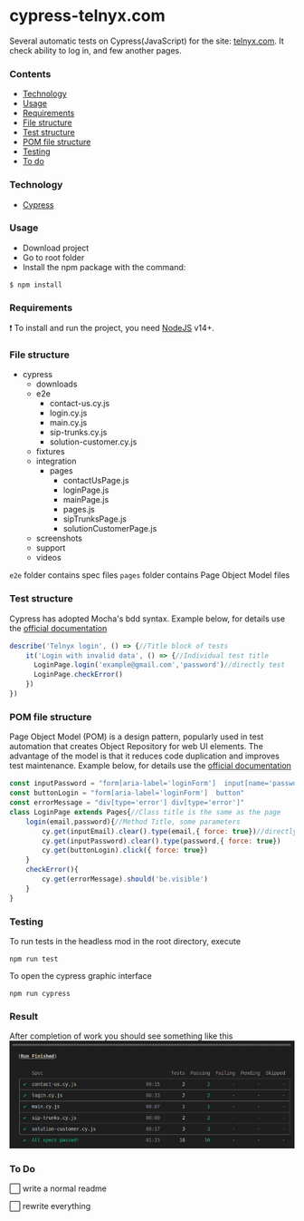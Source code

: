 # cypress-telnyx.com
Several automatic tests on Cypress(JavaScript) for the site: [telnyx.com](https://telnyx.com/). It check ability to log in, and few another pages.
### Contents
- [Technology](#Technology)
- [Usage](#Usage)
- [Requirements](#Requirements)
- [File structure](#file-structure)
- [Test structure](#test-structure)
- [POM file structure](#pom-file-structure)
- [Testing](#Testing)
- [To do](#to-do)

### Technology
- [Cypress](https://docs.cypress.io/)

### Usage
- Download project
- Go to root folder
- Install the npm package with the command:

```
$ npm install
```

### Requirements
 :exclamation: To install and run the project, you need [NodeJS](https://nodejs.org/) v14+.

### File structure
- cypress   
    - downloads   
    - e2e 
        - contact-us.cy.js 
        - login.cy.js
        - main.cy.js
        - sip-trunks.cy.js
        - solution-customer.cy.js
    - fixtures  
    - integration  
        - pages
            - contactUsPage.js
            - loginPage.js
            - mainPage.js
            - pages.js
            - sipTrunksPage.js
            - solutionCustomerPage.js
    - screenshots  
    - support  
    - videos

`e2e` folder contains spec files
`pages` folder contains Page Object Model files
 ### Test structure
Cypress has adopted Mocha's bdd syntax. Example below, for details use the [official documentation](https://docs.cypress.io/guides/references/bundled-libraries#Mocha)
```js
describe('Telnyx login', () => {//Title block of tests
    it('Login with invalid data', () => {//Individual test title 
      LoginPage.login('example@gmail.com','password')//directly test
      LoginPage.checkError()
    })
})
```
### POM file structure
Page Object Model (POM) is a design pattern, popularly used in test automation that creates Object Repository for web UI elements. The advantage of the model is that it reduces code duplication and improves test maintenance. Example below, for details use the [official documentation](https://docs.cypress.io/guides/end-to-end-testing/protractor-to-cypress#Cypress-with-Page-Objects)
```js
const inputPassword = "form[aria-label='loginForm']  input[name='password']"//CSS locators
const buttonLogin = "form[aria-label='loginForm']  button"
const errorMessage = "div[type='error'] div[type='error']"
class LoginPage extends Pages{//Сlass title is the same as the page 
    login(email,password){//Method Title, some parameters 
        cy.get(inputEmail).clear().type(email,{ force: true})//directly logic of test
        cy.get(inputPassword).clear().type(password,{ force: true})
        cy.get(buttonLogin).click({ force: true})
    }
    checkError(){
        cy.get(errorMessage).should('be.visible')
    }
}
```
### Testing
To run tests in the headless mod in the root directory, execute
```
npm run test
```
To open the cypress graphic interface
```
npm run cypress
```
### Result
After completion of work you should see something like this
![Image alt](https://github.com//Cryzalis/cypress-telnyx.com/raw/dev/cypress-result.png)
### To Do
:white_large_square: write a normal readme

:white_large_square: rewrite everything